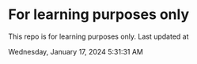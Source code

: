 # For learning purposes only
This repo is for learning purposes only.
Last updated at

Wednesday, January 17, 2024 5:31:31 AM

